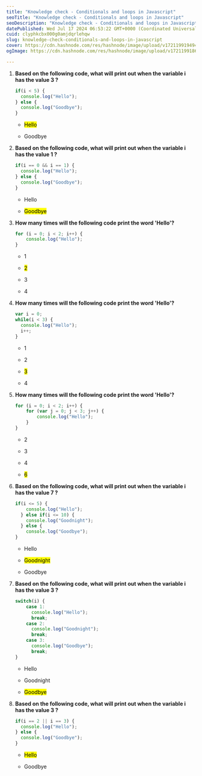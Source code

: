 ```yaml
---
title: "Knowledge check - Conditionals and loops in Javascript"
seoTitle: "Knowledge check - Conditionals and loops in Javascript"
seoDescription: "Knowledge check - Conditionals and loops in Javascript"
datePublished: Wed Jul 17 2024 06:53:22 GMT+0000 (Coordinated Universal Time)
cuid: clyphkcbx000g0amjdqrlehqw
slug: knowledge-check-conditionals-and-loops-in-javascript
cover: https://cdn.hashnode.com/res/hashnode/image/upload/v1721199194949/a190d0a2-c5d6-4697-ab30-26a70c220c9b.png
ogImage: https://cdn.hashnode.com/res/hashnode/image/upload/v1721199186757/977bee73-ff59-42d9-b995-5ad25cfe8a05.png

---
```


1. **Based on the following code, what will print out when the variable i has the value 3 ?**
    
    ```javascript
    if(i < 5) {
      console.log("Hello");
    } else {
      console.log("Goodbye");
    }
    ```
    
    * <mark>Hello</mark>
        
    * Goodbye
        
2. **Based on the following code, what will print out when the variable i has the value 1 ?**
    
    ```javascript
    if(i == 0 && i == 1) {
      console.log("Hello");
    } else {
      console.log("Goodbye");
    }
    ```
    
    * Hello
        
    * <mark>Goodbye</mark>
        
3. **How many times will the following code print the word 'Hello'?**
    
    ```javascript
    for (i = 0; i < 2; i++) {
        console.log("Hello");
    }
    ```
    
    * 1
        
    * <mark>2</mark>
        
    * 3
        
    * 4
        
4. **How many times will the following code print the word 'Hello'?**
    
    ```javascript
    var i = 0;
    while(i < 3) {
      console.log("Hello");
      i++;
    }
    ```
    
    * 1
        
    * 2
        
    * <mark>3</mark>
        
    * 4
        
5. **How many times will the following code print the word 'Hello'?**
    
    ```javascript
    for (i = 0; i < 2; i++) {
        for (var j = 0; j < 3; j++) {
            console.log("Hello");
        }
    }
    ```
    
    * 2
        
    * 3
        
    * 4
        
    * <mark>6</mark>
        
6. **Based on the following code, what will print out when the variable i has the value 7 ?**
    
    ```javascript
    if(i <= 5) {
        console.log("Hello");
      } else if(i <= 10) {
        console.log("Goodnight");
      } else {
        console.log("Goodbye");
    }
    ```
    
    * Hello
        
    * <mark>Goodnight</mark>
        
    * Goodbye
        
7. **Based on the following code, what will print out when the variable i has the value 3 ?**
    
    ```javascript
    switch(i) {
        case 1:
          console.log("Hello");
          break;
        case 2:
          console.log("Goodnight");
          break;
        case 3:
          console.log("Goodbye");
          break;
    }
    ```
    
    * Hello
        
    * Goodnight
        
    * <mark>Goodbye</mark>
        
8. **Based on the following code, what will print out when the variable i has the value 3 ?**
    
    ```javascript
    if(i == 2 || i == 3) {
      console.log("Hello");
    } else {
      console.log("Goodbye");
    }
    ```
    
    * <mark>Hello</mark>
        
    * Goodbye